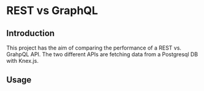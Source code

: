 # REST vs GraphQL

## Introduction
This project has the aim of comparing the performance of a REST vs. GrahpQL API.
The two different APIs are fetching data from a Postgresql DB with Knex.js.

## Usage
